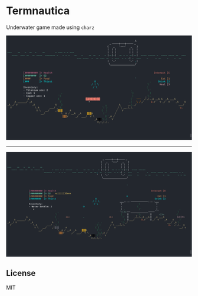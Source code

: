 # Termnautica

Underwater game made using `charz`

![Underwater world with fish](./images/fish.png)

---

![Underwater world with structure](./images/building.png)

## License

MIT
